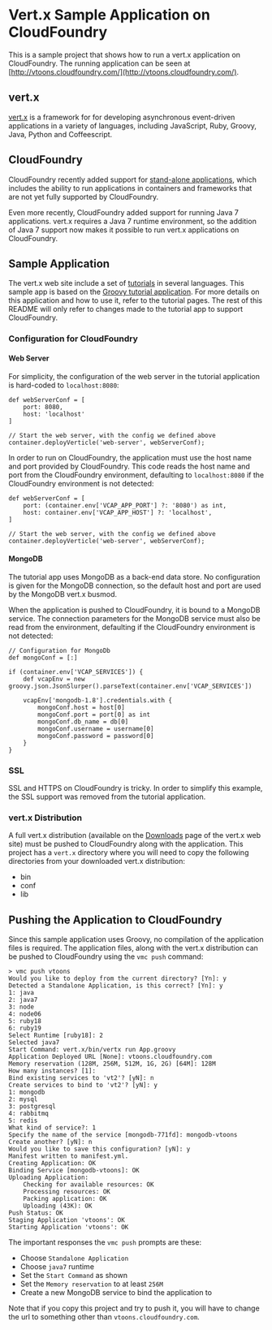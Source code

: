 # Vert.x Sample Application on CloudFoundry

This is a sample project that shows how to run a vert.x application on CloudFoundry. The running application can be seen at [http://vtoons.cloudfoundry.com/](http://vtoons.cloudfoundry.com/).

## vert.x

[vert.x](http://vertx.io/) is a framework for for developing asynchronous event-driven applications in a variety of languages, including JavaScript, Ruby, Groovy, Java, Python and Coffeescript.

## CloudFoundry

CloudFoundry recently added support for [stand-alone applications](http://blog.cloudfoundry.com/2012/05/11/running-standalone-web-applications-on-cloud-foundry/), which includes the ability to run applications in containers and frameworks that are not yet fully supported by CloudFoundry. 

Even more recently, CloudFoundry added support for running Java 7 applications. vert.x requires a Java 7 runtime environment, so the addition of Java 7 support now makes it possible to run vert.x applications on CloudFoundry. 

## Sample Application

The vert.x web site include a set of [tutorials](http://vertx.io/tutorials.html) in several languages. This sample app is based on the [Groovy tutorial application](http://vertx.io/groovy_web_tutorial.html). For more details on this application and how to use it, refer to the tutorial pages. The rest of this README will only refer to changes made to the tutorial app to support CloudFoundry. 

### Configuration for CloudFoundry

#### Web Server

For simplicity, the configuration of the web server in the tutorial application is hard-coded to `localhost:8080`:

    def webServerConf = [
        port: 8080,
        host: 'localhost'
    ]

    // Start the web server, with the config we defined above
    container.deployVerticle('web-server', webServerConf);

In order to run on CloudFoundry, the application must use the host name and port provided by CloudFoundry. This code reads the host name and port from the CloudFoundry environment, defaulting to `localhost:8080` if the CloudFoundry environment is not detected:

    def webServerConf = [
        port: (container.env['VCAP_APP_PORT'] ?: '8080') as int,
        host: container.env['VCAP_APP_HOST'] ?: 'localhost',
    ]

    // Start the web server, with the config we defined above
    container.deployVerticle('web-server', webServerConf);

#### MongoDB

The tutorial app uses MongoDB as a back-end data store. No configuration is given for the MongoDB connection, so the default host and port are used by the MongoDB vert.x busmod. 

When the application is pushed to CloudFoundry, it is bound to a MongoDB service. The connection parameters for the MongoDB service must also be read from the environment, defaulting if the CloudFoundry environment is not detected:

    // Configuration for MongoDb 
    def mongoConf = [:]

    if (container.env['VCAP_SERVICES']) {
        def vcapEnv = new groovy.json.JsonSlurper().parseText(container.env['VCAP_SERVICES'])

        vcapEnv['mongodb-1.8'].credentials.with {
            mongoConf.host = host[0]
            mongoConf.port = port[0] as int
            mongoConf.db_name = db[0]
            mongoConf.username = username[0]
            mongoConf.password = password[0]
        }
    }

### SSL

SSL and HTTPS on CloudFoundry is tricky. In order to simplify this example, the SSL support was removed from the tutorial application. 

### vert.x Distribution

A full vert.x distribution (available on the [Downloads](http://vertx.io/downloads.html) page of the vert.x web site) must be pushed to CloudFoundry along with the application. This project has a `vert.x` directory where you will need to copy the following directories from your downloaded vert.x distribution:

* bin
* conf
* lib


## Pushing the Application to CloudFoundry

Since this sample application uses Groovy, no compilation of the application files is required. The application files, along with the vert.x distribution can be pushed to CloudFoundry using the `vmc push` command: 

    > vmc push vtoons
    Would you like to deploy from the current directory? [Yn]: y
    Detected a Standalone Application, is this correct? [Yn]: y
    1: java
    2: java7
    3: node
    4: node06
    5: ruby18
    6: ruby19
    Select Runtime [ruby18]: 2
    Selected java7
    Start Command: vert.x/bin/vertx run App.groovy
    Application Deployed URL [None]: vtoons.cloudfoundry.com
    Memory reservation (128M, 256M, 512M, 1G, 2G) [64M]: 128M
    How many instances? [1]: 
    Bind existing services to 'vt2'? [yN]: n
    Create services to bind to 'vt2'? [yN]: y
    1: mongodb
    2: mysql
    3: postgresql
    4: rabbitmq
    5: redis
    What kind of service?: 1
    Specify the name of the service [mongodb-771fd]: mongodb-vtoons
    Create another? [yN]: n
    Would you like to save this configuration? [yN]: y
    Manifest written to manifest.yml.
    Creating Application: OK
    Binding Service [mongodb-vtoons]: OK
    Uploading Application:
        Checking for available resources: OK
        Processing resources: OK
        Packing application: OK
        Uploading (43K): OK   
    Push Status: OK
    Staging Application 'vtoons': OK                                                   
    Starting Application 'vtoons': OK

The important responses the `vmc push` prompts are these:

* Choose `Standalone Application`
* Choose `java7` runtime
* Set the `Start Command` as shown
* Set the `Memory reservation` to at least `256M`
* Create a new MongoDB service to bind the application to

Note that if you copy this project and try to push it, you will have to change the url to something other than `vtoons.cloudfoundry.com`.

